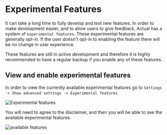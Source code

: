 # Experimental Features

It can take a long time to fully develop and test new features.
In order to make development easier, and to allow users to give feedback, Actual has a system of `experimental features`.
These experimental features are generally opt-in.
If the user doesn't opt-in to enabling the feature there will be no change in user experience.

These features are still in active development and therefore it is highly recommended to have a regular backup if you enable any of these features.

## View and enable experimental features

In order to view the currently available experimental features go to `Settings -> Show advanced settings -> Experimental features`.

![Experimental features](/img/experimental/setting.png)

You will need to agree to the disclaimer, and then you will be able to see the available experimental features.

![available features](/img/experimental/available.png)







